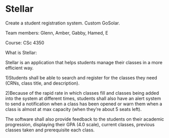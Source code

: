 # Stellar

Create a student registration system. Custom GoSolar. 

Team members: Glenn, Amber, Gabby, Hamed, E

Course: CSc 4350

What is Stellar:

Stellar is an application that helps students manage their classes in a more efficient way. 

1)Students shall be able to search and register for the classes they need (CRNs, class title, and description). 

2)Because of the rapid rate in which classes fill and classes being added into the system at different times, students shall also have an alert system to send a notification when a class has been opened or warn them when a class is almost at max capacity (when they’re about 5 seats left). 

The software shall also provide feedback to the students on their academic progression, displaying their GPA (4.0 scale), current classes, previous classes taken and prerequisite each class.  


